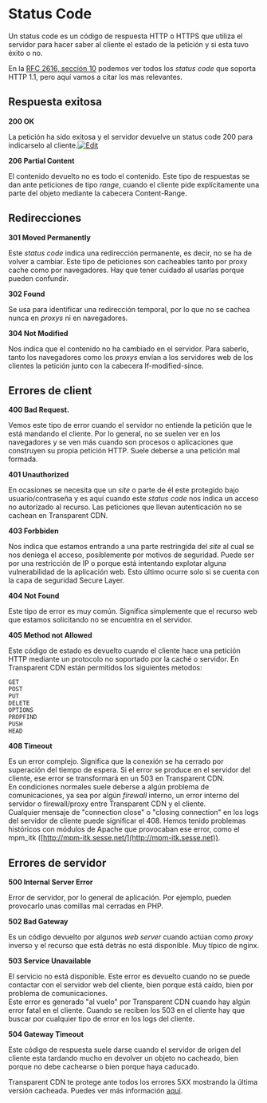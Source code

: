 # Status Code

Un status code es un código de respuesta HTTP o HTTPS que utiliza el servidor para hacer saber al cliente el estado de la petición y si esta tuvo éxito o no.

En la [RFC 2616, sección 10](http://www.w3.org/Protocols/rfc2616/rfc2616-sec10.html) podemos ver todos los _status code_ que soporta HTTP 1.1, pero aquí vamos a citar los mas relevantes.

## Respuesta exitosa

**200 OK**

La petición ha sido exitosa y el servidor devuelve un status code 200 para indicarselo al cliente.[![Edit](https://soporte.transparentcdn.com/images/edit.png)](https://soporte.transparentcdn.com/projects/incidencias/wiki/Status\_code/edit?section=4)

**206 Partial Content**

El contenido devuelto no es todo el contenido. Este tipo de respuestas se dan ante peticiones de tipo _range_, cuando el cliente pide explícitamente una parte del objeto mediante la cabecera Content-Range.

## Redirecciones

**301 Moved Permanently**

Este _status code_ indica una redirección permanente, es decir, no se ha de volver a cambiar. Este tipo de peticiones son cacheables tanto por proxy cache como por navegadores. Hay que tener cuidado al usarlas porque pueden confundir.

**302 Found**

Se usa para identificar una redirección temporal, por lo que no se cachea nunca en _proxys_ ni en navegadores.

**304 Not Modified**

Nos indica que el contenido no ha cambiado en el servidor. Para saberlo, tanto los navegadores como los _proxys_ envían a los servidores web de los clientes la petición junto con la cabecera If-modified-since.

## Errores de client

**400 Bad Request.**

Vemos este tipo de error cuando el servidor no entiende la petición que le está mandando el cliente. Por lo general, no se suelen ver en los navegadores y se ven más cuando son procesos o aplicaciones que construyen su propia petición HTTP. Suele deberse a una petición mal formada.

**401 Unauthorized**

En ocasiones se necesita que un _site_ o parte de él este protegido bajo usuario/contraseña y es aquí cuando este _status code_ nos indica un acceso no autorizado al recurso. Las peticiones que llevan autenticación no se cachean en Transparent CDN.

**403 Forbbiden**

Nos indica que estamos entrando a una parte restringida del _site_ al cual se nos deniega el acceso, posiblemente por motivos de seguridad. Puede ser por una restricción de IP o porque está intentando explotar alguna vulnerabilidad de la aplicación web. Esto último ocurre solo si se cuenta con la capa de seguridad Secure Layer.

**404 Not Found**

Este tipo de error es muy común. Significa simplemente que el recurso web que estamos solicitando no se encuentra en el servidor.

**405 Method not Allowed**

Este código de estado es devuelto cuando el cliente hace una petición HTTP mediante un protocolo no soportado por la caché o servidor. En Transparent CDN están permitidos los siguientes metodos:

```
GET
POST
PUT
DELETE
OPTIONS
PROPFIND
PUSH
HEAD
```

**408 Timeout**

Es un error complejo. Significa que la conexión se ha cerrado por superación del tiempo de espera. Si el error se produce en el servidor del cliente, ese error se transformará en un 503 en Transparent CDN.\
En condiciones normales suele deberse a algún problema de comunicaciones, ya sea por algún _firewall_ interno, un error interno del servidor o firewall/proxy entre Transparent CDN y el cliente.\
Cualquier mensaje de "connection close" o "closing connection" en los logs del servidor de cliente puede significar el 408. Hemos tenido problemas históricos con módulos de Apache que provocaban ese error, como el mpm\_itk ([http://mpm-itk.sesse.net/](http://mpm-itk.sesse.net)).

## Errores de servidor

**500 Internal Server Error**

Error de servidor, por lo general de aplicación. Por ejemplo, pueden provocarlo unas comillas mal cerradas en PHP.

**502 Bad Gateway**

Es un código devuelto por algunos _web server_ cuando actúan como _proxy_ inverso y el recurso que está detrás no está disponible. Muy típico de nginx.

**503 Service Unavailable**

El servicio no está disponible. Este error es devuelto cuando no se puede contactar con el servidor web del cliente, bien porque está caído, bien por problema de comunicaciones.\
Este error es generado "al vuelo" por Transparent CDN cuando hay algún error fatal en el cliente. Cuando se reciben los 503 en el cliente hay que buscar por cualquier tipo de error en los logs del cliente.

**504 Gateway Timeout**

Este código de respuesta suele darse cuando el servidor de origen del cliente esta tardando mucho en devolver un objeto no cacheado, bien porque no debe cachearse o bien porque haya caducado.

Transparent CDN te protege ante todos los errores 5XX mostrando la última versión cacheada. Puedes ver más información [aquí](../funcionalidades/proteccion-ante-caidas-del-origen.md).
